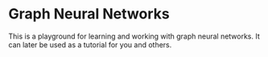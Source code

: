 # Graph Neural Networks
 This is a playground for learning and working with graph neural networks. It can later be used as a tutorial for you and others. 
